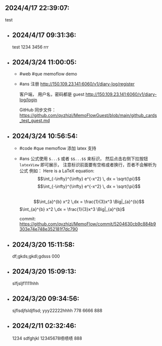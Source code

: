 ## 2024/4/17 22:39:07:
  test
- ## 2024/4/17 09:31:36:
  test
  1234 3456
  rrr
- ## 2024/3/24 11:00:05:
	- #web
	  #que memoflow demo
	- #ans
	  注册
	  http://150.109.23.141:6060/v1/diary-log/register
	  
	  客户端， 用户名，密码都是 guest
	  http://150.109.23.141:6060/v1/diary-log/login
	  
	  GitHub 同步文件：
	  https://github.com/qyzhizi/MemoFlowGuest/blob/main/github_cards_test_guest.md
- ## 2024/3/24 10:56:54:
	- #code
	  #que memoflow 添加 latex 支持
	- #ans
	   公式使用 `$...$` 或者 `$$...$$` 来标识， 然后点击右侧下拉按钮 `latexView` 即可展示， 注意标识前面要有空格或者换行，否者不会解析为公式
	  例如：
	  Here is a LaTeX equation: $$\int_{-\infty}^{\infty} e^{-x^2} \, dx = \sqrt{\pi}$$
	  $$\int_{-\infty}^{\infty} e^{-x^2} \, dx = \sqrt{\pi}$$  
	  $$\int_{a}^{b} x^2 \,dx = \frac{1}{3}x^3 \Big|_{a}^{b}$$
	  $\int_{a}^{b} x^2 \,dx = \frac{1}{3}x^3 \Big|_{a}^{b}$
	  
	  commit:
	  https://github.com/qyzhizi/MemoFlow/commit/5204630cb9c884b9303e74e748e352181f7dc790
- ## 2024/3/20 15:11:58:
  df;gkds;gkdl;gdsss
  000
- ## 2024/3/20 15:09:13:
  slfjsljf1111hhh
- ## 2024/3/20 09:34:56:
  sjflsdjfsldjflsd;
  yyy22222hhhh
  778
  6666
  888
- ## 2024/2/11 02:32:46:
  1234
  sdfghjkl
  12345678啧啧啧
  888